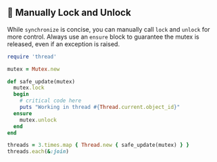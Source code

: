 ## 🤝 Manually Lock and Unlock

While `synchronize` is concise, you can manually call `lock` and `unlock` for more control. Always use an `ensure` block to guarantee the mutex is released, even if an exception is raised.

```ruby
require 'thread'

mutex = Mutex.new

def safe_update(mutex)
  mutex.lock
  begin
    # critical code here
    puts "Working in thread #{Thread.current.object_id}"
  ensure
    mutex.unlock
  end
end

threads = 3.times.map { Thread.new { safe_update(mutex) } }
threads.each(&:join)
```